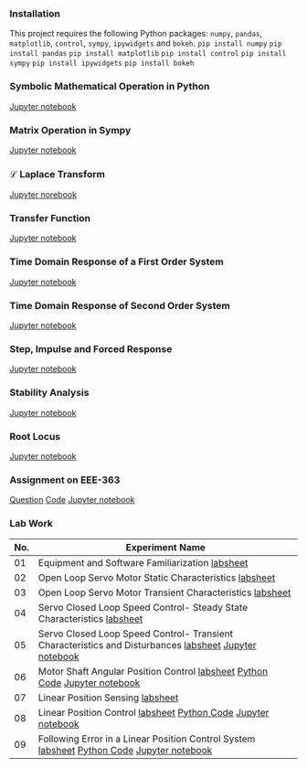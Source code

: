 ### Installation
This project requires the following Python packages: `numpy`, `pandas`, `matplotlib`, `control`, `sympy`, `ipywidgets` and `bokeh`.
`pip install numpy`
`pip install pandas`
`pip install matplotlib`
`pip install control`
`pip install sympy`
`pip install ipywidgets`
`pip install bokeh`
### Symbolic Mathematical Operation in Python
[Jupyter notebook](https://github.com/sayedul79/python-control-system/blob/main/symbolic_python.ipynb)
### Matrix Operation in Sympy
[Jupyter notebook](https://github.com/sayedul79/python-control-system/blob/main/sympy-matrix.ipynb)
### &#x2112; Laplace Transform
[Jupyter norebook](https://github.com/sayedul79/python-control-system/blob/3bff85e01fb2f8a8b69b9d1d10192fd7eedd4bb5/laplace_transform.ipynb)
### Transfer Function
[Jupyter notebook](https://github.com/sayedul79/python-control-system/blob/main/Transfer-function.ipynb)
### Time Domain Response of a First Order System
[Jupyter notebook](https://github.com/sayedul79/python-control-system/blob/main/Time-Response-first-order-system.ipynb)
### Time Domain Response of Second Order System
[Jupyter notebook](https://github.com/sayedul79/python-control-system/blob/main/time-response-second-order-system.ipynb)
### Step, Impulse and Forced Response
[Jupyter notebook](https://colab.research.google.com/github/sayedul79/python-control-system/blob/main/Transfer-function.ipynb)
### Stability Analysis
[Jupyter notebook](https://github.com/sayedul79/python-control-system/blob/main/stability-analysis.ipynb)
### Root Locus
[Jupyter notebook](https://github.com/sayedul79/python-control-system/blob/main/root-locus.ipynb)
### Assignment on EEE-363
[Question](https://github.com/sayedul79/python-control-system/blob/main/pdf/Assignment%202%20EEE%20363%20Batch%2017.pdf)
[Code](https://github.com/sayedul79/python-control-system/blob/main/problem2(a)_2(b).py)
[Jupyter notebook](https://github.com/sayedul79/python-control-system/blob/main/1702079_assignment.ipynb)
### Lab Work
| No. | Experiment Name |
|-----|----------------------------------------------------------------|
|01|Equipment and Software Familiarization [labsheet](https://github.com/sayedul79/python-control-system/blob/main/pdf/Experiment%201_2.pdf) |
|02|Open Loop Servo Motor Static Characteristics [labsheet](https://github.com/sayedul79/python-control-system/blob/main/pdf/Experiment%202.pdf)|
|03|Open Loop Servo Motor Transient Characteristics [labsheet](https://github.com/sayedul79/python-control-system/blob/main/pdf/experiment%203.pdf)|
|04|Servo Closed Loop Speed Control- Steady State Characteristics [labsheet](https://github.com/sayedul79/python-control-system/blob/main/pdf/experiment%204.pdf)|
|05|Servo Closed Loop Speed Control- Transient Characteristics and Disturbances [labsheet](https://github.com/sayedul79/python-control-system/blob/main/pdf/experiment%205.pdf) [Jupyter notebook](https://github.com/sayedul79/python-control-system/blob/main/closed-loop-speed-control-transient-and-disturbance-lab-5.ipynb)|
|06|Motor Shaft Angular Position Control [labsheet](https://github.com/sayedul79/python-control-system/blob/main/pdf/experiment%206.pdf) [Python Code](https://github.com/sayedul79/python-control-system/blob/main/angular-position-control-lab-6.py) [Jupyter notebook](https://github.com/sayedul79/python-control-system/blob/main/motor-shaft-angular-position-control-lab6.ipynb)|
|07|Linear Position Sensing [labsheet](https://github.com/sayedul79/python-control-system/blob/main/pdf/experiment%207.pdf)|
|08| Linear Position Control [labsheet](https://github.com/sayedul79/python-control-system/blob/main/pdf/experiment%208.pdf) [Python Code](https://github.com/sayedul79/python-control-system/blob/main/linear-position-control-lab-8.py) [Jupyter notebook](https://github.com/sayedul79/python-control-system/blob/main/linear-position-control-lab-8.ipynb)|
|09|Following Error in a Linear Position Control System [labsheet](https://github.com/sayedul79/python-control-system/blob/main/pdf/experiment%209.pdf) [Python Code](https://github.com/sayedul79/python-control-system/blob/main/following-error-in-linear-position-control-lab-9.py) [Jupyter notebook](https://github.com/sayedul79/python-control-system/blob/main/following-error-in-linear-position-control-lab-9.ipynb)|